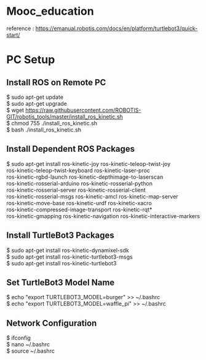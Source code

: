 # Mooc_education
reference : https://emanual.robotis.com/docs/en/platform/turtlebot3/quick-start/

# PC Setup

## Install ROS on Remote PC
$ sudo apt-get update <br />
$ sudo apt-get upgrade <br />
$ wget https://raw.githubusercontent.com/ROBOTIS-GIT/robotis_tools/master/install_ros_kinetic.sh <br />
$ chmod 755 ./install_ros_kinetic.sh <br />
$ bash ./install_ros_kinetic.sh <br />

## Install Dependent ROS Packages
$ sudo apt-get install ros-kinetic-joy ros-kinetic-teleop-twist-joy \
  ros-kinetic-teleop-twist-keyboard ros-kinetic-laser-proc \
  ros-kinetic-rgbd-launch ros-kinetic-depthimage-to-laserscan \
  ros-kinetic-rosserial-arduino ros-kinetic-rosserial-python \
  ros-kinetic-rosserial-server ros-kinetic-rosserial-client \
  ros-kinetic-rosserial-msgs ros-kinetic-amcl ros-kinetic-map-server \
  ros-kinetic-move-base ros-kinetic-urdf ros-kinetic-xacro \
  ros-kinetic-compressed-image-transport ros-kinetic-rqt* \
  ros-kinetic-gmapping ros-kinetic-navigation ros-kinetic-interactive-markers
  
 ## Install TurtleBot3 Packages
$ sudo apt-get install ros-kinetic-dynamixel-sdk <br />
$ sudo apt-get install ros-kinetic-turtlebot3-msgs <br />
$ sudo apt-get install ros-kinetic-turtlebot3 <br />

## Set TurtleBot3 Model Name
$ echo "export TURTLEBOT3_MODEL=burger" >> ~/.bashrc <br />
$ echo "export TURTLEBOT3_MODEL=waffle_pi" >> ~/.bashrc <br />

## Network Configuration
$ ifconfig <br />
$ nano ~/.bashrc <br />
$ source ~/.bashrc <br />
